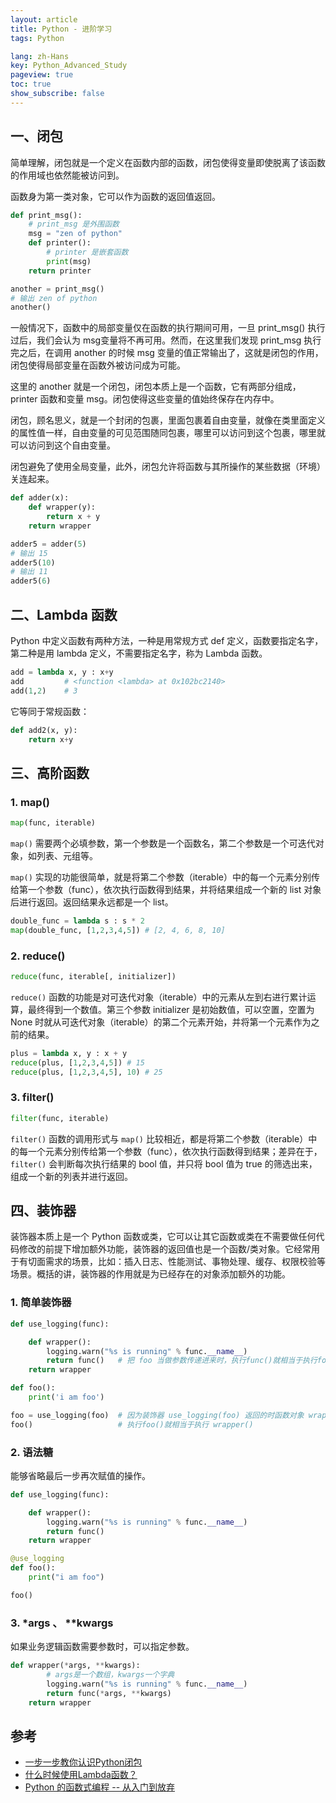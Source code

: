 ```yaml
---
layout: article
title: Python - 进阶学习
tags: Python

lang: zh-Hans
key: Python_Advanced_Study
pageview: true
toc: true
show_subscribe: false
---
```


## 一、闭包

简单理解，闭包就是一个定义在函数内部的函数，闭包使得变量即使脱离了该函数的作用域也依然能被访问到。

函数身为第一类对象，它可以作为函数的返回值返回。

```python
def print_msg():
    # print_msg 是外围函数
    msg = "zen of python"
    def printer():
        # printer 是嵌套函数
        print(msg)
    return printer

another = print_msg()
# 输出 zen of python
another()
```

一般情况下，函数中的局部变量仅在函数的执行期间可用，一旦 print_msg() 执行过后，我们会认为 msg变量将不再可用。然而，在这里我们发现 print_msg 执行完之后，在调用 another 的时候 msg 变量的值正常输出了，这就是闭包的作用，闭包使得局部变量在函数外被访问成为可能。

这里的 another 就是一个闭包，闭包本质上是一个函数，它有两部分组成，printer 函数和变量 msg。闭包使得这些变量的值始终保存在内存中。

闭包，顾名思义，就是一个封闭的包裹，里面包裹着自由变量，就像在类里面定义的属性值一样，自由变量的可见范围随同包裹，哪里可以访问到这个包裹，哪里就可以访问到这个自由变量。

闭包避免了使用全局变量，此外，闭包允许将函数与其所操作的某些数据（环境）关连起来。

```python
def adder(x):
    def wrapper(y):
        return x + y
    return wrapper

adder5 = adder(5)
# 输出 15
adder5(10)
# 输出 11
adder5(6)
```

## 二、Lambda 函数

Python 中定义函数有两种方法，一种是用常规方式 def 定义，函数要指定名字，第二种是用 lambda 定义，不需要指定名字，称为 Lambda 函数。

```python
add = lambda x, y : x+y
add         # <function <lambda> at 0x102bc2140>
add(1,2)    # 3
```

它等同于常规函数：

```python
def add2(x, y):
    return x+y
```

## 三、高阶函数

### 1. map()

```python
map(func, iterable)
```

`map()` 需要两个必填参数，第一个参数是一个函数名，第二个参数是一个可迭代对象，如列表、元组等。

`map()` 实现的功能很简单，就是将第二个参数（iterable）中的每一个元素分别传给第一个参数（func），依次执行函数得到结果，并将结果组成一个新的 list 对象后进行返回。返回结果永远都是一个 list。

```python
double_func = lambda s : s * 2
map(double_func, [1,2,3,4,5]) # [2, 4, 6, 8, 10]
```

### 2. reduce()

```python
reduce(func, iterable[, initializer])
```

`reduce()` 函数的功能是对可迭代对象（iterable）中的元素从左到右进行累计运算，最终得到一个数值。第三个参数 initializer 是初始数值，可以空置，空置为 None 时就从可迭代对象（iterable）的第二个元素开始，并将第一个元素作为之前的结果。

```python
plus = lambda x, y : x + y
reduce(plus, [1,2,3,4,5]) # 15
reduce(plus, [1,2,3,4,5], 10) # 25
```

### 3. filter()

```python
filter(func, iterable)
```

`filter()` 函数的调用形式与 `map()` 比较相近，都是将第二个参数（iterable）中的每一个元素分别传给第一个参数（func），依次执行函数得到结果；差异在于，`filter()` 会判断每次执行结果的 bool 值，并只将 bool 值为 true 的筛选出来，组成一个新的列表并进行返回。

## 四、装饰器

装饰器本质上是一个 Python 函数或类，它可以让其它函数或类在不需要做任何代码修改的前提下增加额外功能，装饰器的返回值也是一个函数/类对象。它经常用于有切面需求的场景，比如：插入日志、性能测试、事物处理、缓存、权限校验等场景。概括的讲，装饰器的作用就是为已经存在的对象添加额外的功能。

### 1. 简单装饰器

```python
def use_logging(func):

    def wrapper():
        logging.warn("%s is running" % func.__name__)
        return func()   # 把 foo 当做参数传递进来时，执行func()就相当于执行foo()
    return wrapper

def foo():
    print('i am foo')

foo = use_logging(foo)  # 因为装饰器 use_logging(foo) 返回的时函数对象 wrapper，这条语句相当于  foo = wrapper
foo()                   # 执行foo()就相当于执行 wrapper()
```

### 2. 语法糖

能够省略最后一步再次赋值的操作。

```python
def use_logging(func):

    def wrapper():
        logging.warn("%s is running" % func.__name__)
        return func()
    return wrapper

@use_logging
def foo():
    print("i am foo")

foo()
```

### 3. *args 、 **kwargs

如果业务逻辑函数需要参数时，可以指定参数。

```python
def wrapper(*args, **kwargs):
        # args是一个数组，kwargs一个字典
        logging.warn("%s is running" % func.__name__)
        return func(*args, **kwargs)
    return wrapper
```

## 参考

- [一步一步教你认识Python闭包](https://foofish.net/python-closure.html)
- [什么时候使用Lambda函数？](https://foofish.net/lambda.html)
- [Python 的函数式编程 -- 从入门到放弃](https://debugtalk.com/post/python-functional-programming-getting-started/)